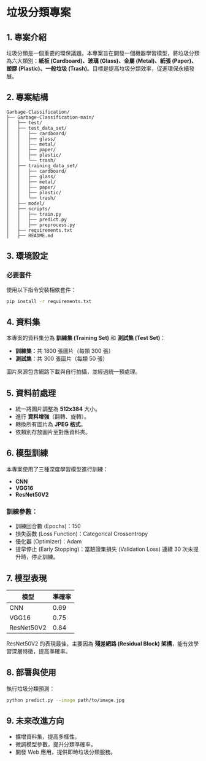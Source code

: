 # 垃圾分類專案

## 1. 專案介紹
垃圾分類是一個重要的環保議題。本專案旨在開發一個機器學習模型，將垃圾分類為六大類別：**紙板 (Cardboard)、玻璃 (Glass)、金屬 (Metal)、紙張 (Paper)、塑膠 (Plastic)、一般垃圾 (Trash)**。目標是提高垃圾分類效率，促進環保永續發展。

## 2. 專案結構
```
Garbage-Classification/
├── Garbage-Classification-main/
│   ├── test/
│   ├── test_data_set/
│   │   ├── cardboard/
│   │   ├── glass/
│   │   ├── metal/
│   │   ├── paper/
│   │   ├── plastic/
│   │   └── trash/
│   ├── training_data_set/
│   │   ├── cardboard/
│   │   ├── glass/
│   │   ├── metal/
│   │   ├── paper/
│   │   ├── plastic/
│   │   └── trash/
│   ├── model/
│   ├── scripts/
│   │   ├── train.py   
│   │   ├── predict.py 
│   │   ├── preprocess.py 
│   ├── requirements.txt
│   ├── README.md
```

## 3. 環境設定
### 必要套件
使用以下指令安裝相依套件：
```sh
pip install -r requirements.txt
```

## 4. 資料集
本專案的資料集分為 **訓練集 (Training Set)** 和 **測試集 (Test Set)**：
- **訓練集**：共 1800 張圖片（每類 300 張）
- **測試集**：共 300 張圖片（每類 50 張）

圖片來源包含網路下載與自行拍攝，並經過統一預處理。

## 5. 資料前處理
- 統一將圖片調整為 **512x384** 大小。
- 進行 **資料增強**（翻轉、旋轉）。
- 轉換所有圖片為 **JPEG 格式**。
- 依類別存放圖片至對應資料夾。

## 6. 模型訓練
本專案使用了三種深度學習模型進行訓練：
- **CNN**
- **VGG16**
- **ResNet50V2**

### 訓練參數：
- 訓練回合數 (Epochs)：150
- 損失函數 (Loss Function)：Categorical Crossentropy
- 優化器 (Optimizer)：Adam
- 提早停止 (Early Stopping)：當驗證集損失 (Validation Loss) 連續 30 次未提升時，停止訓練。

## 7. 模型表現
| 模型         | 準確率 |
|-------------|--------|
| CNN         | 0.69   |
| VGG16       | 0.75   |
| ResNet50V2  | 0.84   |

ResNet50V2 的表現最佳，主要因為 **殘差網路 (Residual Block) 架構**，能有效學習深層特徵，提高準確率。

## 8. 部署與使用
執行垃圾分類預測：
```sh
python predict.py --image path/to/image.jpg
```

## 9. 未來改進方向
- 擴增資料集，提高多樣性。
- 微調模型參數，提升分類準確率。
- 開發 Web 應用，提供即時垃圾分類服務。



 
